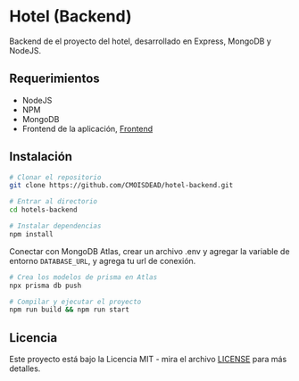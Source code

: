 # Hotel (Backend)

Backend de el proyecto del hotel, desarrollado en Express, MongoDB y NodeJS.

## Requerimientos

- NodeJS
- NPM
- MongoDB
- Frontend de la aplicación, [Frontend](https://github.com/CMOISDEAD/hotel-frontend)

## Instalación

```bash
# Clonar el repositorio
git clone https://github.com/CMOISDEAD/hotel-backend.git

# Entrar al directorio
cd hotels-backend

# Instalar dependencias
npm install

```

Conectar con MongoDB Atlas, crear un archivo .env y agregar la variable de entorno `DATABASE_URL`, y agrega tu url de conexión.

```bash
# Crea los modelos de prisma en Atlas
npx prisma db push

# Compilar y ejecutar el proyecto
npm run build && npm run start
```

## Licencia

Este proyecto está bajo la Licencia MIT - mira el archivo [LICENSE](LICENSE) para más detalles.
